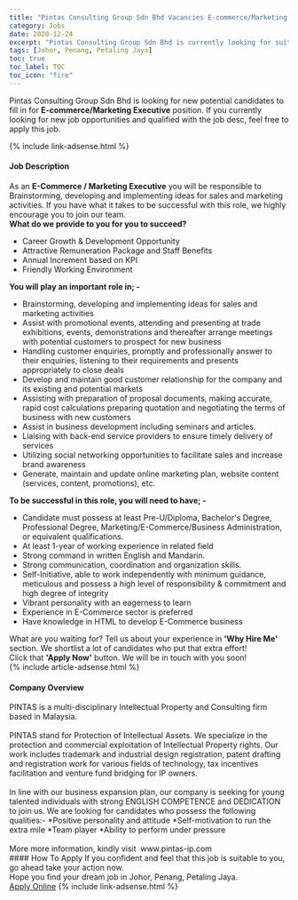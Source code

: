 ```yaml
---
title: "Pintas Consulting Group Sdn Bhd Vacancies E-commerce/Marketing Executive" 
category: Jobs 
date: 2020-12-24 
excerpt: "Pintas Consulting Group Sdn Bhd is currently looking for suitable person to fill in the E-commerce/Marketing Executive which positioned at Johor, Penang, Petaling Jaya" 
tags: [Johor, Penang, Petaling Jaya] 
toc: true 
toc_label: TOC 
toc_icon: "fire" 
--- 
```


<p>Pintas Consulting Group Sdn Bhd is looking for new potential candidates to fill in for <b>E-commerce/Marketing Executive</b> position. If you currently looking for new job opportunities and qualified with the job desc, feel free to apply this job.
</p>{% include link-adsense.html %} 
<div><div><div><h4>Job Description</h4></div></div><div><div><span><div><div><div>As an <strong>E-Commerce / Marketing Executive</strong> you will be responsible to Brainstorming, developing and implementing ideas for sales and marketing activities. If you have what it takes to be successful with this role, we highly encourage you to join our team.</div><div><strong>What do we provide to you for you to succeed?</strong></div><ul><li>Career Growth &amp; Development Opportunity</li><li>Attractive Remuneration Package and Staff Benefits</li><li>Annual Increment based on KPI</li><li>Friendly Working Environment</li></ul><div><strong>You will play an important role in; -</strong></div><ul><li>Brainstorming, developing and implementing ideas for sales and marketing activities</li><li>Assist with promotional events, attending and presenting at trade exhibitions, events, demonstrations and thereafter arrange meetings with potential customers to prospect for new business</li><li>Handling customer enquiries, promptly and professionally answer to their enquiries, listening to their requirements and presents appropriately to close deals</li><li>Develop and maintain good customer relationship for the company and its existing and potential markets</li><li>Assisting with preparation of proposal documents, making accurate, rapid cost calculations preparing quotation and negotiating the terms of business with new customers</li><li>Assist in business development including seminars and articles.</li><li>Liaising with back-end service providers to ensure timely delivery of services</li><li>Utilizing social networking opportunities to facilitate sales and increase brand awareness</li><li>Generate, maintain and update online marketing plan, website content (services, content, promotions), etc.</li></ul><div><strong>To be successful in this role, you will need to have; -</strong></div><ul><li>Candidate must possess at least Pre-U/Diploma, Bachelor's Degree, Professional Degree, Marketing/E-Commerce/Business Administration, or equivalent qualifications.</li><li>At least 1-year of working experience in related field</li><li>Strong command in written English and Mandarin.</li><li>Strong communication, coordination and organization skills.</li><li>Self-Initiative, able to work independently with minimum guidance, meticulous and possess a high level of responsibility &amp; commitment and high degree of integrity</li><li>Vibrant personality with an eagerness to learn</li><li>Experience in E-Commerce sector is preferred</li><li>Have knowledge in HTML to develop E-Commerce business</li></ul><div>What are you waiting for? Tell us about your experience in <strong>'Why Hire Me'</strong> section. We shortlist a lot of candidates who put that extra effort!</div><div>Click that <strong>'Apply Now'</strong> button. We will be in touch with you soon!</div></div></div></span></div></div></div> 
{% include article-adsense.html %} 
<div><div><div><h4>Company Overview</h4></div></div><div><div><span><div><div>
	PINTAS is a multi-disciplinary Intellectual Property and Consulting firm based in Malaysia.</div>
<div>
<br>
	PINTAS stand for Protection of Intellectual Assets. We specialize in the protection and commercial exploitation of Intellectual Property rights. Our work includes trademark and industrial design registration, patent drafting and registration work for various fields of technology, tax incentives facilitation and venture fund bridging for IP owners.</div>
<div>
<br>
	In line with our business expansion plan, our company is seeking for young talented individuals with strong ENGLISH COMPETENCE and DEDICATION to join us. We are looking for candidates who possess the following qualities:- *Positive personality and attitude *Self-motivation to run the extra mile *Team player *Ability to perform under pressure</div>
<div>
<br>
	More more information, kindly visit&#160; www.pintas-ip.com</div></div></span></div></div></div> 
#### How To Apply 
If you confident and feel that this job is suitable to you, go ahead take your action now. <br/> 
Hope you find your dream job in Johor, Penang, Petaling Jaya. <br/> 
<a href="https://www.jobstreet.com.my/en/job/e-commerce-marketing-executive-4450067?jobId=jobstreet-my-job-4450067&sectionRank=3&token=0~382e1886-09e9-4808-bfaf-efe98b7a7964&fr=SRP%20View%20In%20New%20Ta" class="btn btn--info" target="_blank" rel="nofollow noopenner">Apply Online</a> 
{% include link-adsense.html %} 